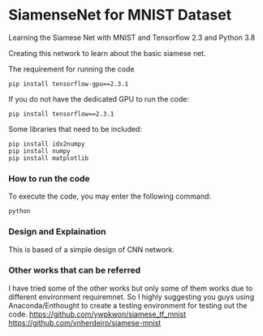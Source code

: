 # SiamenseNet for MNIST Dataset
Learning the Siamese Net with MNIST and Tensorflow 2.3 and Python 3.8

Creating this network to learn about the basic siamese net.

The requirement for running the code
```
pip install tensorflow-gpu==2.3.1
```

If you do not have the dedicated GPU to run the code:
```
pip install tensorflow==2.3.1
```

Some libraries that need to be included:
```
pip install idx2numpy
pip install numpy
pip install matplotlib
```

### How to run the code
To execute the code, you may enter the following command:
```
python 
```

### Design and Explaination
This is based of a simple design of CNN network. 


### Other works that can be referred
I have tried some of the other works but only some of them works due to different environment requiremnet. 
So I highly suggesting you guys using Anaconda/Enthought to create a testing environment for testing out the code.
https://github.com/ywpkwon/siamese_tf_mnist
https://github.com/vnherdeiro/siamese-mnist
